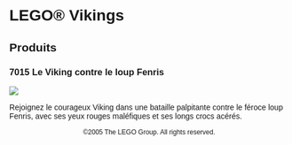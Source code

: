 <div style="font-family: Helvetica, sans-serif;">
<h1>LEGO® Vikings</h1>
<h2>Produits</h2>
<h3 style="font-weight: bold;">
<span class="product_number">7015</span>
<span class="title">Le Viking contre le loup Fenris</span>
</h3>
<img src="https://www.lego.com/cdn/product-assets/product.img.pri/7015_prod.jpg" type="image/jpeg">
<p class="description">Rejoignez le courageux Viking dans une bataille palpitante contre le féroce loup Fenris, avec ses yeux rouges maléfiques et ses longs crocs acérés.</p>
<p class="footer" style="font-size: 12px; text-align: center;">©2005 The LEGO Group. All rights reserved.</p>
</div>

